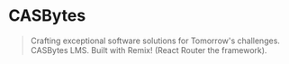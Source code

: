 # CASBytes

> Crafting exceptional software solutions for Tomorrow's challenges.
> CASBytes LMS.
> Built with Remix! (React Router the framework).
